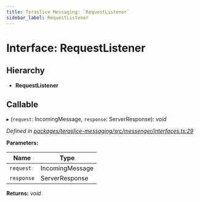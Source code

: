 ```yaml
---
title: Teraslice Messaging: `RequestListener`
sidebar_label: RequestListener
---
```


# Interface: RequestListener

## Hierarchy

* **RequestListener**

## Callable

▸ (`request`: IncomingMessage, `response`: ServerResponse): *void*

*Defined in [packages/teraslice-messaging/src/messenger/interfaces.ts:29](https://github.com/terascope/teraslice/blob/b843209f9/packages/teraslice-messaging/src/messenger/interfaces.ts#L29)*

**Parameters:**

Name | Type |
------ | ------ |
`request` | IncomingMessage |
`response` | ServerResponse |

**Returns:** *void*
